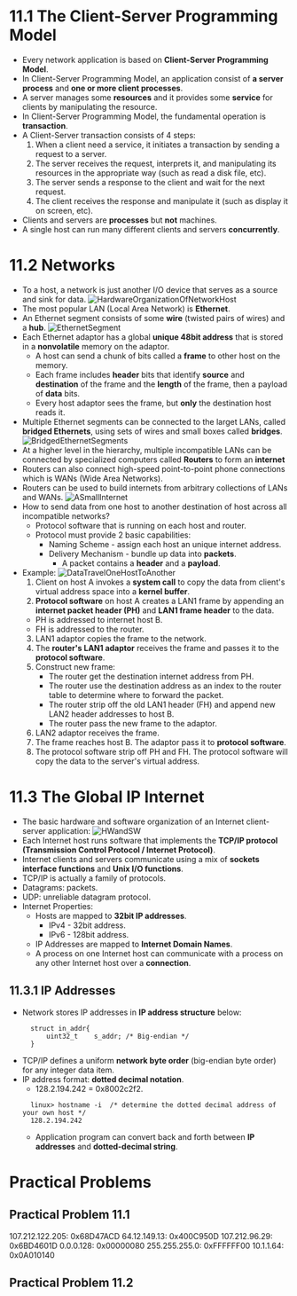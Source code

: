 # 11.1 The Client-Server Programming Model
* Every network application is based on **Client-Server Programming Model**.
* In Client-Server Programming Model, an application consist of **a server process** and **one or more client processes**.
* A server manages some **resources** and it provides some **service** for clients by manipulating the resource.
* In Client-Server Programming Model, the fundamental operation is **transaction**.
* A Client-Server transaction consists of 4 steps:
  1. When a client need a service, it initiates a transaction by sending a request to a server.
  2. The server receives the request, interprets it, and manipulating its resources in the appropriate way (such as read a disk file, etc).
  3. The server sends a response to the client and wait for the next request.
  4. The client receives the response and manipulate it (such as display it on screen, etc).
* Clients and servers are **processes** but **not** machines.
* A single host can run many different clients and servers **concurrently**.

# 11.2 Networks
* To a host, a network is just another I/O device that serves as a source and sink for data.
![HardwareOrganizationOfNetworkHost](./Figure11_2.JPG)
* The most popular LAN (Local Area Network) is **Ethernet**.
* An Ethernet segment consists of some **wire** (twisted pairs of wires) and a **hub**.
![EthernetSegment](./Figure11_3.JPG)
* Each Ethernet adaptor has a global **unique 48bit address** that is stored in a **nonvolatile** memory on the adaptor.
  * A host can send a chunk of bits called a **frame** to other host on the memory.
  * Each frame includes **header** bits that identify **source** and **destination** of the frame and the **length** of the frame, then a payload of **data** bits.
  * Every host adaptor sees the frame, but **only** the destination host reads it.
* Multiple Ethernet segments can be connected to the larget LANs, called **bridged Ethernets**, using sets of wires and small boxes called **bridges**.
![BridgedEthernetSegments](./Figure11_4.JPG)
* At a higher level in the hierarchy, multiple incompatible LANs can be connected by specialized computers called **Routers** to form an **internet**
* Routers can also connect high-speed point-to-point phone connections which is WANs (Wide Area Networks).
* Routers can be used to build internets from arbitrary collections of LANs and WANs. 
![ASmallInternet](./Figure11_6.JPG)
* How to send data from one host to another destination of host across all incompatible networks? 
  * Protocol software that is running on each host and router.
  * Protocol must provide 2 basic capabilities:
    * Naming Scheme - assign each host an unique internet address.
    * Delivery Mechanism - bundle up data into **packets**.
      * A packet contains a **header** and a **payload**.
* Example:
![DataTravelOneHostToAnother](./Figure11_7.JPG)
  1. Client on host A invokes a **system call** to copy the data from client's virtual address space into a **kernel buffer**.
  2. **Protocol software** on host A creates a LAN1 frame by appending an **internet packet header (PH)** and **LAN1 frame header** to the data.
    * PH is addressed to internet host B.
    * FH is addressed to the router.
  3. LAN1 adaptor copies the frame to the network.
  4. The **router's LAN1 adaptor** receives the frame and passes it to the **protocol software**.
  5. Construct new frame:
     * The router get the destination internet address from PH.
     * The router use the destination address as an index to the router table to determine where to forward the packet.
     * The router strip off the old LAN1 header (FH) and append new LAN2 header addresses to host B.
     * The router pass the new frame to the adaptor.
  6. LAN2 adaptor receives the frame.
  7. The frame reaches host B. The adaptor pass it to **protocol software**.
  8. The protocol software strip off PH and FH. The protocol software will copy the data to the server's virtual address.

# 11.3 The Global IP Internet
* The basic hardware and software organization of an Internet client-server application:
  ![HWandSW](./Figure11_8.JPG)
* Each Internet host runs software that implements the **TCP/IP protocol (Transmission Control Protocol / Internet Protocol)**.
* Internet clients and servers communicate using a mix of **sockets interface functions** and **Unix I/O functions**.
* TCP/IP is actually a family of protocols.
* Datagrams: packets.
* UDP: unreliable datagram protocol.
* Internet Properties:
  * Hosts are mapped to **32bit IP addresses**.
    * IPv4 - 32bit address.
    * IPv6 - 128bit address.
  * IP Addresses are mapped to **Internet Domain Names**.
  * A process on one Internet host can communicate with a process on any other Internet host over a **connection**.
## 11.3.1 IP Addresses
* Network stores IP addresses in **IP address structure** below:
  ```
    struct in_addr{
        uint32_t    s_addr; /* Big-endian */
    }
  ```
* TCP/IP defines a uniform **network byte order** (big-endian byte order) for any integer data item.
* IP address format: **dotted decimal notation**.
  * 128.2.194.242 = 0x8002c2f2.
  ```
    linux> hostname -i  /* determine the dotted decimal address of your own host */
    128.2.194.242
  ```
  * Application program can convert back and forth between **IP addresses** and **dotted-decimal string**.




# Practical Problems
## Practical Problem 11.1
107.212.122.205:    0x68D47ACD
64.12.149.13:       0x400C950D
107.212.96.29:      0x6BD4601D
0.0.0.128:          0x00000080
255.255.255.0:      0xFFFFFF00
10.1.1.64:          0x0A010140
## Practical Problem 11.2
``` hex2dd.c
    
```